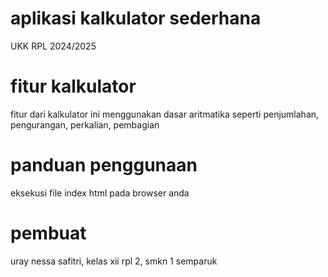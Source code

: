 # aplikasi kalkulator sederhana 
UKK RPL 2024/2025
# fitur kalkulator 
fitur dari kalkulator ini menggunakan dasar aritmatika seperti penjumlahan, pengurangan, perkalian, pembagian 
# panduan penggunaan 
eksekusi file index html pada browser anda
# pembuat
uray nessa safitri, kelas xii rpl 2, smkn 1 semparuk 
